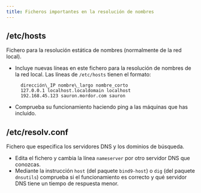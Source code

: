 ```yaml
---
title: Ficheros importantes en la resolución de nombres
---
```


## /etc/hosts

Fichero para la resolución estática de nombres (normalmente de la red local).

* Incluye nuevas líneas en este fichero para la resolución de nombres de la red local. Las líneas de `/etc/hosts` tienen el formato:

        dirección\_IP nombre\_largo nombre_corto
        127.0.0.1 localhost.localdomain localhost
        192.168.45.123 sauron.mordor.com sauron

* Comprueba su funcionamiento haciendo ping a las máquinas que has incluido.

## /etc/resolv.conf

Fichero que especifica los servidores DNS y los dominios de búsqueda.

* Edita el fichero y cambia la línea `nameserver` por otro servidor DNS que conozcas.
* Mediante la instrucción `host` (del paquete `bind9-host`) o `dig` (del paquete `dnsutils`) comprueba si el funcionamiento es correcto y qué servidor DNS tiene un tiempo de respuesta menor.